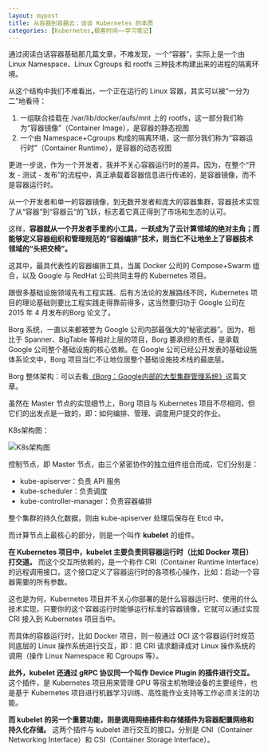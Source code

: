 ```yaml
---
layout: mypost
title: 从容器到容器云：谈谈 Kubernetes 的本质
categories: [Kubernetes,极客时间——学习笔记]
---
```


通过阅读白话容器基础那几篇文章，不难发现，一个“容器”，实际上是一个由 Linux Namespace、Linux Cgroups 和 rootfs 三种技术构建出来的进程的隔离环境。

从这个结构中我们不难看出，一个正在运行的 Linux 容器，其实可以被“一分为二”地看待：

<ol>
    <li>一组联合挂载在 /var/lib/docker/aufs/mnt 上的 rootfs，这一部分我们称为“容器镜像”（Container Image），是容器的静态视图</li>
    <li>一个由 Namespace+Cgroups 构成的隔离环境，这一部分我们称为“容器运行时”（Container Runtime），是容器的动态视图</li>
</ol>

更进一步说，作为一个开发者，我并不关心容器运行时的差异。因为，在整个“开发 - 测试 - 发布”的流程中，真正承载着容器信息进行传递的，是容器镜像，而不是容器运行时。

从一个开发者和单一的容器镜像，到无数开发者和庞大的容器集群，容器技术实现了从“容器”到“容器云”的飞跃，标志着它真正得到了市场和生态的认可。

这样，**容器就从一个开发者手里的小工具，一跃成为了云计算领域的绝对主角；而能够定义容器组织和管理规范的“容器编排”技术，则当仁不让地坐上了容器技术领域的“头把交椅”。**

这其中，最具代表性的容器编排工具，当属 Docker 公司的 Compose+Swarm 组合，以及 Google 与 RedHat 公司共同主导的 Kubernetes 项目。

跟很多基础设施领域先有工程实践、后有方法论的发展路线不同，Kubernetes 项目的理论基础则要比工程实践走得靠前得多，这当然要归功于 Google 公司在 2015 年 4 月发布的Borg 论文了。

Borg 系统，一直以来都被誉为 Google 公司内部最强大的“秘密武器”。因为，相比于 Spanner、BigTable 等相对上层的项目，Borg 要承担的责任，是承载 Google 公司整个基础设施的核心依赖。在 Google 公司已经公开发表的基础设施体系论文中，Borg 项目当仁不让地位居整个基础设施技术栈的最底层。

Borg 整体架构：可以去看<a href="https://zhuanlan.zhihu.com/p/30355957">《Borg：Google内部的大型集群管理系统》</a>这篇文章。

虽然在 Master 节点的实现细节上，Borg 项目与 Kubernetes 项目不尽相同，但它们的出发点是一致的，即：如何编排、管理、调度用户提交的作业。

K8s架构图：

![K8s架构图](pho1.jpg)

控制节点，即 Master 节点，由三个紧密协作的独立组件组合而成，它们分别是：

<ul>
    <li>kube-apiserver：负责 API 服务</li>
    <li>kube-scheduler：负责调度</li>
    <li>kube-controller-manager：负责容器编排</li>
</ul>

整个集群的持久化数据，则由 kube-apiserver 处理后保存在 Etcd 中。

而计算节点上最核心的部分，则是一个叫作 **kubelet** 的组件。

**在 Kubernetes 项目中，kubelet 主要负责同容器运行时（比如 Docker 项目）打交道。** 而这个交互所依赖的，是一个称作 CRI（Container Runtime Interface）的远程调用接口，这个接口定义了容器运行时的各项核心操作，比如：启动一个容器需要的所有参数。

这也是为何，Kubernetes 项目并不关心你部署的是什么容器运行时、使用的什么技术实现，只要你的这个容器运行时能够运行标准的容器镜像，它就可以通过实现 CRI 接入到 Kubernetes 项目当中。

而具体的容器运行时，比如 Docker 项目，则一般通过 OCI 这个容器运行时规范同底层的 Linux 操作系统进行交互，即：把 CRI 请求翻译成对 Linux 操作系统的调用（操作 Linux Namespace 和 Cgroups 等）。

**此外，kubelet 还通过 gRPC 协议同一个叫作 Device Plugin 的插件进行交互。** 这个插件，是 Kubernetes 项目用来管理 GPU 等宿主机物理设备的主要组件，也是基于 Kubernetes 项目进行机器学习训练、高性能作业支持等工作必须关注的功能。

**而 kubelet 的另一个重要功能，则是调用网络插件和存储插件为容器配置网络和持久化存储。** 这两个插件与 kubelet 进行交互的接口，分别是 CNI（Container Networking Interface）和 CSI（Container Storage Interface）。

